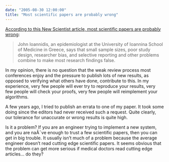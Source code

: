 ```yaml
---
date: "2005-08-30 12:00:00"
title: "Most scientific papers are probably wrong"
---
```




[According to this New Scientist article, most scientific papers are probably wrong](https://www.newscientist.com/article/dn7915-most-scientific-papers-are-probably-wrong/):

> John Ioannidis, an epidemiologist at the University of Ioannina School of Medicine in Greece, says that small sample sizes, poor study design, researcher bias, and selective reporting and other problems combine to make most research findings false.


In my opinion, there is no question that the weak review process most conferences enjoy and the pressure to publish lots of new results, as opposed to verifying what others have done, contribute to this. In my experience, very few people will ever try to reproduce your results, very few people will check your proofs, very few people will reimplement your algorithms.

A few years ago, I tried to publish an errata to one of my paper. It took some doing since the editors had never received such a request. Quite clearly, our tolerance for unaccurate or wrong results is quite high.

Is it a problem? If you are an engineer trying to implement a new system, and you are naÃ¯ve enough to trust a few scientific papers, then you can get in big trouble. It usually isn&rsquo;t much of a problem because the average engineer doesn&rsquo;t read cutting edge scientific papers. It seems obvious that the problem can get more serious if medical doctors read cutting edge articles&hellip; do they?
